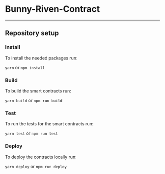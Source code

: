 # Bunny-Riven-Contract

---

## Repository setup

### Install

To install the needed packages run:

`yarn` or `npm install`

### Build

To build the smart contracts run:

`yarn build` or `npm run build`

### Test

To run the tests for the smart contracts run:

`yarn test` or `npm run test`

### Deploy

To deploy the contracts locally run:

`yarn deploy` or `npm run deploy`
